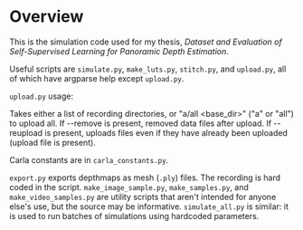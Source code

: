
# Overview

This is the simulation code used for my thesis, *Dataset and Evaluation of Self-Supervised Learning for Panoramic Depth Estimation*.

Useful scripts are `simulate.py`, `make_luts.py`, `stitch.py`, and `upload.py`, all of which have argparse help except `upload.py`.

`upload.py` usage:

Takes either a list of recording directories, or "a/all <base_dir>" ("a" or "all") to upload all.
If --remove is present, removed data files after upload.
If --reupload is present, uploads files even if they have already been uploaded (upload file is present).

Carla constants are in `carla_constants.py`.

`export.py` exports depthmaps as mesh (`.ply`) files.  The recording is hard coded in the script.
`make_image_sample.py`, `make_samples.py`, and `make_video_samples.py` are utility scripts that aren't intended for anyone else's use, but the source may be informative.
`simulate_all.py` is similar: it is used to run batches of simulations using hardcoded parameters.
